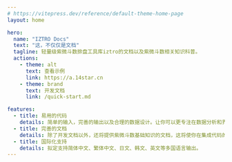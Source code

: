 ```yaml
---
# https://vitepress.dev/reference/default-theme-home-page
layout: home

hero:
  name: "IZTRO Docs"
  text: "这，不仅仅是文档"
  tagline: 轻量级紫微斗数排盘工具库iztro的文档以及紫微斗数相关知识科普。
  actions:
    - theme: alt
      text: 查看示例
      link: https://a.14star.cn
    - theme: brand
      text: 开发文档
      link: /quick-start.md

features:
  - title: 易用的代码
    details: 简单的输入，完善的输出以及合理的数据设计。让你可以更专注在数据分析和界面设计上。
  - title: 完善的文档
    details: 除了开发文档以外，还将提供紫微斗数基础知识的文档，这将使你在集成代码的时候如虎添翼。
  - title: 国际化支持
    details: 拟定支持简体中文、繁体中文、日文、韩文、英文等多国语言输出。
---
```


